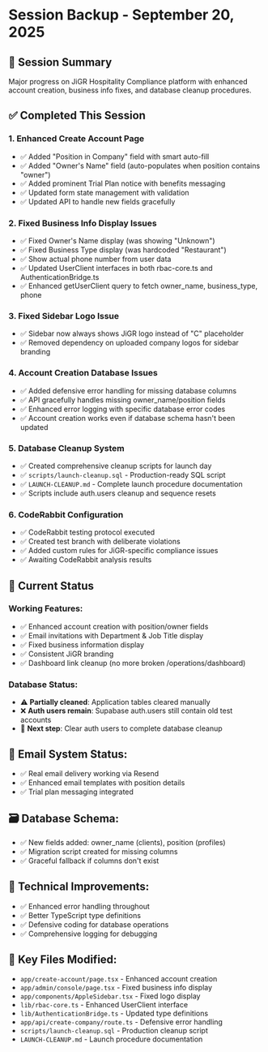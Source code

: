 # Session Backup - September 20, 2025

## 🎯 Session Summary
Major progress on JiGR Hospitality Compliance platform with enhanced account creation, business info fixes, and database cleanup procedures.

## ✅ Completed This Session

### 1. **Enhanced Create Account Page**
- ✅ Added "Position in Company" field with smart auto-fill
- ✅ Added "Owner's Name" field (auto-populates when position contains "owner")
- ✅ Added prominent Trial Plan notice with benefits messaging
- ✅ Updated form state management with validation
- ✅ Updated API to handle new fields gracefully

### 2. **Fixed Business Info Display Issues**
- ✅ Fixed Owner's Name display (was showing "Unknown")
- ✅ Fixed Business Type display (was hardcoded "Restaurant")
- ✅ Show actual phone number from user data
- ✅ Updated UserClient interfaces in both rbac-core.ts and AuthenticationBridge.ts
- ✅ Enhanced getUserClient query to fetch owner_name, business_type, phone

### 3. **Fixed Sidebar Logo Issue**
- ✅ Sidebar now always shows JiGR logo instead of "C" placeholder
- ✅ Removed dependency on uploaded company logos for sidebar branding

### 4. **Account Creation Database Issues**
- ✅ Added defensive error handling for missing database columns
- ✅ API gracefully handles missing owner_name/position fields
- ✅ Enhanced error logging with specific database error codes
- ✅ Account creation works even if database schema hasn't been updated

### 5. **Database Cleanup System**
- ✅ Created comprehensive cleanup scripts for launch day
- ✅ `scripts/launch-cleanup.sql` - Production-ready SQL script
- ✅ `LAUNCH-CLEANUP.md` - Complete launch procedure documentation
- ✅ Scripts include auth.users cleanup and sequence resets

### 6. **CodeRabbit Configuration**
- ✅ CodeRabbit testing protocol executed
- ✅ Created test branch with deliberate violations
- ✅ Added custom rules for JiGR-specific compliance issues
- ✅ Awaiting CodeRabbit analysis results

## 🔄 Current Status

### Working Features:
- ✅ Enhanced account creation with position/owner fields
- ✅ Email invitations with Department & Job Title display
- ✅ Fixed business information display
- ✅ Consistent JiGR branding
- ✅ Dashboard link cleanup (no more broken /operations/dashboard)

### Database Status:
- ⚠️ **Partially cleaned**: Application tables cleared manually
- ❌ **Auth users remain**: Supabase auth.users still contain old test accounts
- 🎯 **Next step**: Clear auth users to complete database cleanup

## 📧 Email System Status:
- ✅ Real email delivery working via Resend
- ✅ Enhanced email templates with position details
- ✅ Trial plan messaging integrated

## 🗃️ Database Schema:
- ✅ New fields added: owner_name (clients), position (profiles)
- ✅ Migration script created for missing columns
- ✅ Graceful fallback if columns don't exist

## 🔧 Technical Improvements:
- ✅ Enhanced error handling throughout
- ✅ Better TypeScript type definitions
- ✅ Defensive coding for database operations
- ✅ Comprehensive logging for debugging

## 📁 Key Files Modified:
- `app/create-account/page.tsx` - Enhanced account creation
- `app/admin/console/page.tsx` - Fixed business info display
- `app/components/AppleSidebar.tsx` - Fixed logo display
- `lib/rbac-core.ts` - Enhanced UserClient interface
- `lib/AuthenticationBridge.ts` - Updated type definitions
- `app/api/create-company/route.ts` - Defensive error handling
- `scripts/launch-cleanup.sql` - Production cleanup script
- `LAUNCH-CLEANUP.md` - Launch procedure documentation